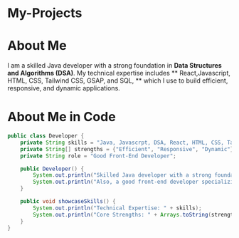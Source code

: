 # My-Projects

# About Me 

I am a skilled Java developer with a strong foundation in **Data Structures and Algorithms (DSA)**.
My technical expertise includes ** React,Javascript, HTML, CSS, Tailwind CSS, GSAP, and SQL, **
which I use to build efficient, responsive, and dynamic applications.

# About Me in Code


```java
public class Developer {
    private String skills = "Java, Javascrpt, DSA, React, HTML, CSS, Tailwind CSS, GSAP, SQL";
    private String[] strengths = {"Efficient", "Responsive", "Dynamic"};
    private String role = "Good Front-End Developer";

    public Developer() {
        System.out.println("Skilled Java developer with a strong foundation in DSA.");
        System.out.println("Also, a good front-end developer specializing in creating intuitive and dynamic user interfaces.");
    }

    public void showcaseSkills() {
        System.out.println("Technical Expertise: " + skills);
        System.out.println("Core Strengths: " + Arrays.toString(strengths));
    }
}
